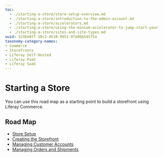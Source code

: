 ```yaml
---
toc:
  - ./starting-a-store/store-setup-overview.md
  - ./starting-a-store/introduction-to-the-admin-account.md
  - ./starting-a-store/accelerators.md
  - ./starting-a-store/using-the-minium-accelerator-to-jump-start-your-b2b-store.md
  - ./starting-a-store/sites-and-site-types.md
uuid: 5236a0ff-10c2-4510-9952-9fa06b54575a
taxonomy-category-names:
- Commerce
- Storefronts
- Liferay Self-Hosted
- Liferay PaaS
- Liferay SaaS
---
```

# Starting a Store

You can use this road map as a starting point to build a storefront using Liferay Commerce.

## Road Map

- [Store Setup](./starting-a-store/store-setup-overview.md#store-setup)
- [Creating the Storefront](./starting-a-store/store-setup-overview.md#creating-the-storefront)
- [Managing Customer Accounts](./starting-a-store/store-setup-overview.md#managing-customer-accounts)
- [Managing Orders and Shipments](./starting-a-store/store-setup-overview.md#managing-orders-and-shipments)